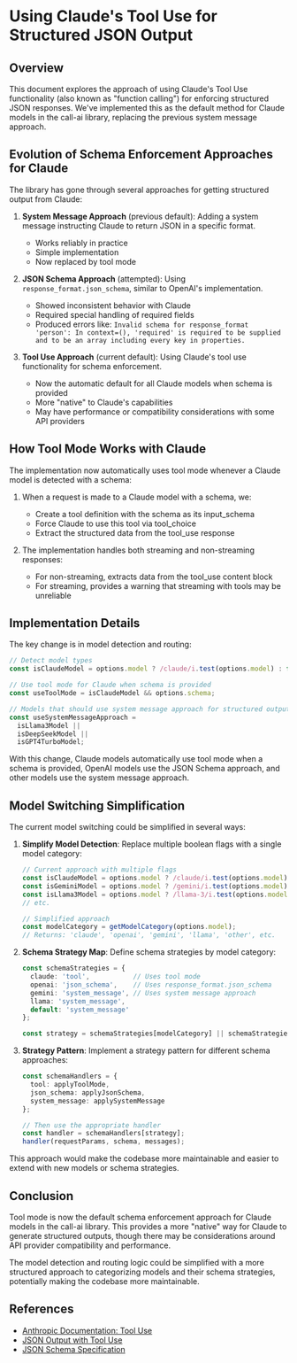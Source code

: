 # Using Claude's Tool Use for Structured JSON Output

## Overview

This document explores the approach of using Claude's Tool Use functionality (also known as "function calling") for enforcing structured JSON responses. We've implemented this as the default method for Claude models in the call-ai library, replacing the previous system message approach.

## Evolution of Schema Enforcement Approaches for Claude

The library has gone through several approaches for getting structured output from Claude:

1. **System Message Approach** (previous default): Adding a system message instructing Claude to return JSON in a specific format.
   - Works reliably in practice
   - Simple implementation
   - Now replaced by tool mode

2. **JSON Schema Approach** (attempted): Using `response_format.json_schema`, similar to OpenAI's implementation.
   - Showed inconsistent behavior with Claude
   - Required special handling of required fields
   - Produced errors like: `Invalid schema for response_format 'person': In context=(), 'required' is required to be supplied and to be an array including every key in properties.`

3. **Tool Use Approach** (current default): Using Claude's tool use functionality for schema enforcement.
   - Now the automatic default for all Claude models when schema is provided
   - More "native" to Claude's capabilities
   - May have performance or compatibility considerations with some API providers

## How Tool Mode Works with Claude

The implementation now automatically uses tool mode whenever a Claude model is detected with a schema:

1. When a request is made to a Claude model with a schema, we:
   - Create a tool definition with the schema as its input_schema
   - Force Claude to use this tool via tool_choice
   - Extract the structured data from the tool_use response

2. The implementation handles both streaming and non-streaming responses:
   - For non-streaming, extracts data from the tool_use content block
   - For streaming, provides a warning that streaming with tools may be unreliable

## Implementation Details

The key change is in model detection and routing:

```typescript
// Detect model types
const isClaudeModel = options.model ? /claude/i.test(options.model) : false;

// Use tool mode for Claude when schema is provided
const useToolMode = isClaudeModel && options.schema;

// Models that should use system message approach for structured output
const useSystemMessageApproach = 
  isLlama3Model || 
  isDeepSeekModel || 
  isGPT4TurboModel;
```

With this change, Claude models automatically use tool mode when a schema is provided, OpenAI models use the JSON Schema approach, and other models use the system message approach.

## Model Switching Simplification

The current model switching could be simplified in several ways:

1. **Simplify Model Detection**: Replace multiple boolean flags with a single model category:
   ```typescript
   // Current approach with multiple flags
   const isClaudeModel = options.model ? /claude/i.test(options.model) : false;
   const isGeminiModel = options.model ? /gemini/i.test(options.model) : false;
   const isLlama3Model = options.model ? /llama-3/i.test(options.model) : false;
   // etc.
   
   // Simplified approach
   const modelCategory = getModelCategory(options.model);
   // Returns: 'claude', 'openai', 'gemini', 'llama', 'other', etc.
   ```

2. **Schema Strategy Map**: Define schema strategies by model category:
   ```typescript
   const schemaStrategies = {
     claude: 'tool',           // Uses tool mode
     openai: 'json_schema',    // Uses response_format.json_schema
     gemini: 'system_message', // Uses system message approach
     llama: 'system_message',
     default: 'system_message'
   };
   
   const strategy = schemaStrategies[modelCategory] || schemaStrategies.default;
   ```

3. **Strategy Pattern**: Implement a strategy pattern for different schema approaches:
   ```typescript
   const schemaHandlers = {
     tool: applyToolMode,
     json_schema: applyJsonSchema,
     system_message: applySystemMessage
   };
   
   // Then use the appropriate handler
   const handler = schemaHandlers[strategy];
   handler(requestParams, schema, messages);
   ```

This approach would make the codebase more maintainable and easier to extend with new models or schema strategies.

## Conclusion

Tool mode is now the default schema enforcement approach for Claude models in the call-ai library. This provides a more "native" way for Claude to generate structured outputs, though there may be considerations around API provider compatibility and performance. 

The model detection and routing logic could be simplified with a more structured approach to categorizing models and their schema strategies, potentially making the codebase more maintainable.

## References

- [Anthropic Documentation: Tool Use](https://docs.anthropic.com/en/docs/build-with-claude/tool-use/overview)
- [JSON Output with Tool Use](https://docs.anthropic.com/en/docs/build-with-claude/tool-use/overview#json-output)
- [JSON Schema Specification](https://json-schema.org/)
